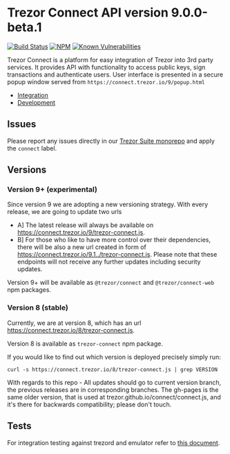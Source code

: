 # Trezor Connect API version 9.0.0-beta.1

[![Build Status](https://github.com/trezor/trezor-suite/actions/workflows/connect-test.yml/badge.svg)](https://github.com/trezor/trezor-suite/actions/workflows/connect-test.yml)
[![NPM](https://img.shields.io/npm/v/@trezor/connect.svg)](https://www.npmjs.org/package/@trezor/connect)
[![Known Vulnerabilities](https://snyk.io/test/github/trezor/connect/badge.svg?targetFile=package.json)](https://snyk.io/test/github/trezor/trezor-suite?targetFile=packages/connect/package.json)

Trezor Connect is a platform for easy integration of Trezor into 3rd party services. It provides API with functionality to access public keys, sign transactions and authenticate users. User interface is presented in a secure popup window served from `https://connect.trezor.io/9/popup.html`

-   [Integration](docs/index.md)
-   [Development](https://wiki.trezor.io/Developers_guide:Trezor_Connect_API)

## Issues

Please report any issues directly in our [Trezor Suite monorepo](https://github.com/trezor/trezor-suite/issues) and apply the `connect` label.

## Versions

### Version 9+ (experimental)

Since version 9 we are adopting a new versioning strategy. With every release, we are going to update two urls

-   A] The latest release will always be available on https://connect.trezor.io/9/trezor-connect.js.
-   B] For those who like to have more control over their dependencies, there will be also a new url created in form of https://connect.trezor.io/9.1../trezor-connect.js. Please note that these endpoints will not receive any further updates including security updates.

Version 9+ will be available as `@trezor/connect` and `@trezor/connect-web` npm packages.

### Version 8 (stable)

Currently, we are at version 8, which has an url https://connect.trezor.io/8/trezor-connect.js.

Version 8 is available as `trezor-connect` npm package.

If you would like to find out which version is deployed precisely simply run:

`curl -s https://connect.trezor.io/8/trezor-connect.js | grep VERSION`

With regards to this repo - All updates should go to current version branch, the previous releases are in corresponding branches. The gh-pages is the same older version, that is used at trezor.github.io/connect/connect.js, and it's there for backwards compatibility; please don't touch.

## Tests

For integration testing against trezord and emulator refer to [this document](./tests/README.md).
